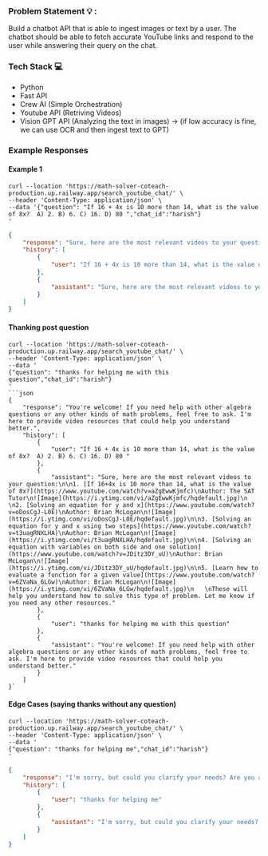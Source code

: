 ### Problem Statement 💡 :

Build a chatbot API that is able to ingest images or text by a user. The chatbot should be able to fetch accurate YouTube links and respond to the user while answering their query on the chat.

### Tech Stack 💻

- Python
- Fast API
- Crew AI (Simple Orchestration)
- Youtube API (Retriving Videos)
- Vision GPT API (Analyzing the text in images) -> (if low accuracy is fine, we can use OCR and then ingest text to GPT)

### Example Responses


#### Example 1
```shell
curl --location 'https://math-solver-coteach-production.up.railway.app/search_youtube_chat/' \
--header 'Content-Type: application/json' \
--data '{"question": "If 16 + 4x is 10 more than 14, what is the value of 8x?  A) 2. B) 6. C) 16. D) 80 ","chat_id":"harish"}
'
```
```json
{
    "response": "Sure, here are the most relevant videos to your question:\n\n1. [If 16+4x is 10 more than 14, what is the value of 8x?](https://www.youtube.com/watch?v=aZgEwwKjmfc)\nAuthor: The SAT Tutor\n![Image](https://i.ytimg.com/vi/aZgEwwKjmfc/hqdefault.jpg)\n   \n2. [Solving an equation for y and x](https://www.youtube.com/watch?v=oDosCgJ-L0E)\nAuthor: Brian McLogan\n![Image](https://i.ytimg.com/vi/oDosCgJ-L0E/hqdefault.jpg)\n\n3. [Solving an equation for y and x using two steps](https://www.youtube.com/watch?v=t3uagRNXLHA)\nAuthor: Brian McLogan\n![Image](https://i.ytimg.com/vi/t3uagRNXLHA/hqdefault.jpg)\n\n4. [Solving an equation with variables on both side and one solution](https://www.youtube.com/watch?v=JDitz3DY_uU)\nAuthor: Brian McLogan\n![Image](https://i.ytimg.com/vi/JDitz3DY_uU/hqdefault.jpg)\n\n5. [Learn how to evaluate a function for a given value](https://www.youtube.com/watch?v=6ZVaNa_6LGw)\nAuthor: Brian McLogan\n![Image](https://i.ytimg.com/vi/6ZVaNa_6LGw/hqdefault.jpg)\n   \nThese will help you understand how to solve this type of problem. Let me know if you need any other resources.",
    "history": [
        {
            "user": "If 16 + 4x is 10 more than 14, what is the value of 8x?  A) 2. B) 6. C) 16. D) 80 "
        },
        {
            "assistant": "Sure, here are the most relevant videos to your question:\n\n1. [If 16+4x is 10 more than 14, what is the value of 8x?](https://www.youtube.com/watch?v=aZgEwwKjmfc)\nAuthor: The SAT Tutor\n![Image](https://i.ytimg.com/vi/aZgEwwKjmfc/hqdefault.jpg)\n   \n2. [Solving an equation for y and x](https://www.youtube.com/watch?v=oDosCgJ-L0E)\nAuthor: Brian McLogan\n![Image](https://i.ytimg.com/vi/oDosCgJ-L0E/hqdefault.jpg)\n\n3. [Solving an equation for y and x using two steps](https://www.youtube.com/watch?v=t3uagRNXLHA)\nAuthor: Brian McLogan\n![Image](https://i.ytimg.com/vi/t3uagRNXLHA/hqdefault.jpg)\n\n4. [Solving an equation with variables on both side and one solution](https://www.youtube.com/watch?v=JDitz3DY_uU)\nAuthor: Brian McLogan\n![Image](https://i.ytimg.com/vi/JDitz3DY_uU/hqdefault.jpg)\n\n5. [Learn how to evaluate a function for a given value](https://www.youtube.com/watch?v=6ZVaNa_6LGw)\nAuthor: Brian McLogan\n![Image](https://i.ytimg.com/vi/6ZVaNa_6LGw/hqdefault.jpg)\n   \nThese will help you understand how to solve this type of problem. Let me know if you need any other resources."
        }
    ]
}
````

#### Thanking post question
```shell
curl --location 'https://math-solver-coteach-production.up.railway.app/search_youtube_chat/' \
--header 'Content-Type: application/json' \
--data '
{"question": "thanks for helping me with this question","chat_id":"harish"}
'
```json
{
    "response": "You're welcome! If you need help with other algebra questions or any other kinds of math problems, feel free to ask. I'm here to provide video resources that could help you understand better.",
    "history": [
        {
            "user": "If 16 + 4x is 10 more than 14, what is the value of 8x?  A) 2. B) 6. C) 16. D) 80 "
        },
        {
            "assistant": "Sure, here are the most relevant videos to your question:\n\n1. [If 16+4x is 10 more than 14, what is the value of 8x?](https://www.youtube.com/watch?v=aZgEwwKjmfc)\nAuthor: The SAT Tutor\n![Image](https://i.ytimg.com/vi/aZgEwwKjmfc/hqdefault.jpg)\n   \n2. [Solving an equation for y and x](https://www.youtube.com/watch?v=oDosCgJ-L0E)\nAuthor: Brian McLogan\n![Image](https://i.ytimg.com/vi/oDosCgJ-L0E/hqdefault.jpg)\n\n3. [Solving an equation for y and x using two steps](https://www.youtube.com/watch?v=t3uagRNXLHA)\nAuthor: Brian McLogan\n![Image](https://i.ytimg.com/vi/t3uagRNXLHA/hqdefault.jpg)\n\n4. [Solving an equation with variables on both side and one solution](https://www.youtube.com/watch?v=JDitz3DY_uU)\nAuthor: Brian McLogan\n![Image](https://i.ytimg.com/vi/JDitz3DY_uU/hqdefault.jpg)\n\n5. [Learn how to evaluate a function for a given value](https://www.youtube.com/watch?v=6ZVaNa_6LGw)\nAuthor: Brian McLogan\n![Image](https://i.ytimg.com/vi/6ZVaNa_6LGw/hqdefault.jpg)\n   \nThese will help you understand how to solve this type of problem. Let me know if you need any other resources."
        },
        {
            "user": "thanks for helping me with this question"
        },
        {
            "assistant": "You're welcome! If you need help with other algebra questions or any other kinds of math problems, feel free to ask. I'm here to provide video resources that could help you understand better."
        }
    ]
}`
````



#### Edge Cases (saying thanks without any question)
```shell
curl --location 'https://math-solver-coteach-production.up.railway.app/search_youtube_chat/' \
--header 'Content-Type: application/json' \
--data '
{"question": "thanks for helping me","chat_id":"harish"}
'
```
```json
{
    "response": "I'm sorry, but could you clarify your needs? Are you asking for specific videos about a particular math topic, algebra, or something else? If you provide more details, I would be able to assist you better.",
    "history": [
        {
            "user": "thanks for helping me"
        },
        {
            "assistant": "I'm sorry, but could you clarify your needs? Are you asking for specific videos about a particular math topic, algebra, or something else? If you provide more details, I would be able to assist you better."
        }
    ]
}
```